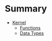 # Summary

- [Kernel](kernel/README.md)
  - [Functions](kernel/functions.md)
  - [Data Types](kernel/data-types.md)
